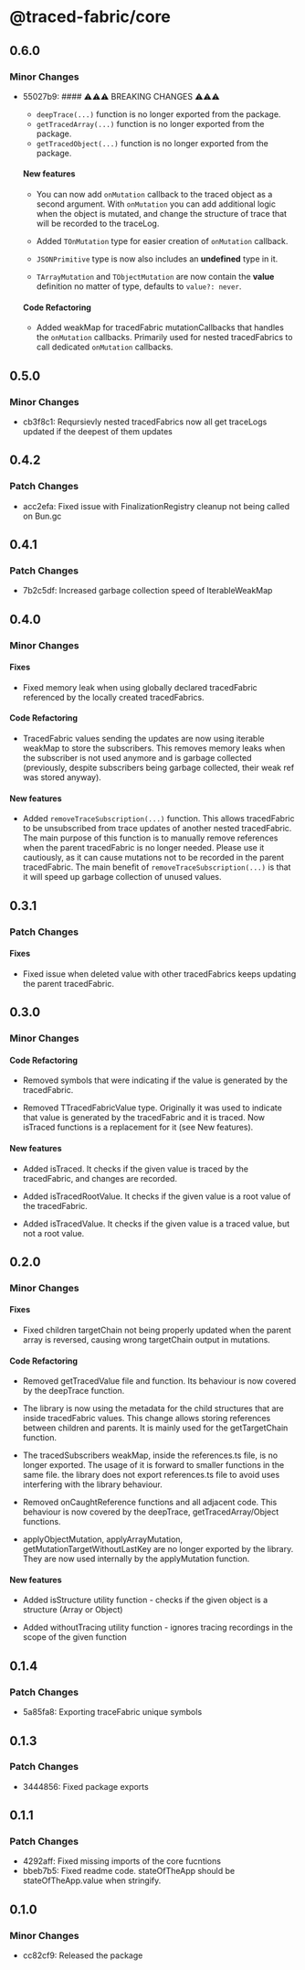 # @traced-fabric/core

## 0.6.0

### Minor Changes

- 55027b9: #### ⚠️⚠️⚠️ BREAKING CHANGES ⚠️⚠️⚠️

  - `deepTrace(...)` function is no longer exported from the package.
  - `getTracedArray(...)` function is no longer exported from the package.
  - `getTracedObject(...)` function is no longer exported from the package.

  #### New features

  - You can now add `onMutation` callback to the traced object as a second argument.
    With `onMutation` you can add additional logic when the object is mutated, and change the structure of trace that will be recorded to the traceLog.

  - Added `TOnMutation` type for easier creation of `onMutation` callback.

  - `JSONPrimitive` type is now also includes an **undefined** type in it.

  - `TArrayMutation` and `TObjectMutation` are now contain the **value** definition no matter of type, defaults to `value?: never`.

  #### Code Refactoring

  - Added weakMap for tracedFabric mutationCallbacks that handles the `onMutation` callbacks. Primarily used for nested tracedFabrics to call dedicated `onMutation` callbacks.

## 0.5.0

### Minor Changes

- cb3f8c1: Reqursievly nested tracedFabrics now all get traceLogs updated if the deepest of them updates

## 0.4.2

### Patch Changes

- acc2efa: Fixed issue with FinalizationRegistry cleanup not being called on Bun.gc

## 0.4.1

### Patch Changes

- 7b2c5df: Increased garbage collection speed of IterableWeakMap

## 0.4.0

### Minor Changes

#### Fixes

- Fixed memory leak when using globally declared tracedFabric referenced by the locally created tracedFabrics.

#### Code Refactoring

- TracedFabric values sending the updates are now using iterable weakMap to store the subscribers. This removes memory leaks when the subscriber is not used anymore and is garbage collected (previously, despite subscribers being garbage collected, their weak ref was stored anyway).

#### New features

- Added `removeTraceSubscription(...)` function. This allows tracedFabric to be unsubscribed from trace updates of another nested tracedFabric. The main purpose of this function is to manually remove references when the parent tracedFabric is no longer needed. Please use it cautiously, as it can cause mutations not to be recorded in the parent tracedFabric. The main benefit of `removeTraceSubscription(...)` is that it will speed up garbage collection of unused values.

## 0.3.1

### Patch Changes

#### Fixes

- Fixed issue when deleted value with other tracedFabrics keeps updating the parent tracedFabric.

## 0.3.0

### Minor Changes

#### Code Refactoring

- Removed symbols that were indicating if the value is generated by the tracedFabric.

- Removed TTracedFabricValue type. Originally it was used to indicate that value is generated by the tracedFabric and it is traced. Now isTraced functions is a replacement for it (see New features).

#### New features

- Added isTraced. It checks if the given value is traced by the tracedFabric, and changes are recorded.

- Added isTracedRootValue. It checks if the given value is a root value of the tracedFabric.

- Added isTracedValue. It checks if the given value is a traced value, but not a root value.

## 0.2.0

### Minor Changes

#### Fixes

- Fixed children targetChain not being properly updated when the parent array is reversed, causing wrong targetChain output in mutations.

#### Code Refactoring

- Removed getTracedValue file and function. Its behaviour is now covered by the deepTrace function.

- The library is now using the metadata for the child structures that are inside tracedFabric values. This change allows storing references between children and parents. It is mainly used for the getTargetChain function.

- The tracedSubscribers weakMap, inside the references.ts file, is no longer exported. The usage of it is forward to smaller functions in the same file. the library does not export references.ts file to avoid uses interfering with the library behaviour.

- Removed onCaughtReference functions and all adjacent code. This behaviour is now covered by the deepTrace, getTracedArray/Object functions.

- applyObjectMutation, applyArrayMutation, getMutationTargetWithoutLastKey are no longer exported by the library. They are now used internally by the applyMutation function.

#### New features

- Added isStructure utility function - checks if the given object is a structure (Array or Object)

- Added withoutTracing utility function - ignores tracing recordings in the scope of the given function

## 0.1.4

### Patch Changes

- 5a85fa8: Exporting traceFabric unique symbols

## 0.1.3

### Patch Changes

- 3444856: Fixed package exports

## 0.1.1

### Patch Changes

- 4292aff: Fixed missing imports of the core fucntions
- bbeb7b5: Fixed readme code. stateOfTheApp should be stateOfTheApp.value when stringify.

## 0.1.0

### Minor Changes

- cc82cf9: Released the package
